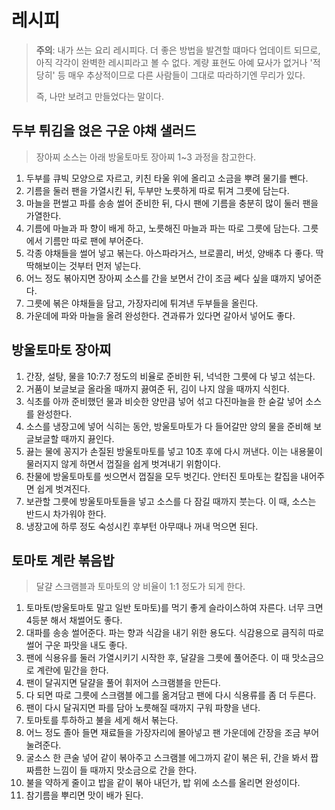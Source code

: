 # 레시피

> **주의**: 내가 쓰는 요리 레시피다. 더 좋은 방법을 발견할 떄마다 업데이트 되므로, 아직 각각이 완벽한 레시피라고 볼 수 없다.
> 계량 표현도 아예 묘사가 없거나 '적당히' 등 매우 추상적이므로 다른 사람들이 그대로 따라하기엔 무리가 있다.
>
> 즉, 나만 보려고 만들었다는 말이다.

## 두부 튀김을 얹은 구운 야채 샐러드

> 장아찌 소스는 아래 방울토마토 장아찌 1~3 과정을 참고한다.

1. 두부를 큐빅 모양으로 자르고, 키친 타울 위에 올리고 소금을 뿌려 물기를 뺀다.
2. 기름을 둘러 팬을 가열시킨 뒤, 두부만 노릇하게 따로 튀겨 그릇에 담는다.
3. 마늘을 편썰고 파를 송송 썰어 준비한 뒤, 다시 팬에 기름을 충분히 많이 둘러 팬을 가열한다.
4. 기름에 마늘과 파 향이 배게 하고, 노릇해진 마늘과 파는 따로 그릇에 담는다. 그릇에서 기름만 따로 팬에 부어준다.
5. 각종 야채들을 썰어 넣고 볶는다. 아스파라거스, 브로콜리, 버섯, 양배추 다 좋다. 딱딱해보이는 것부터 먼저 넣는다.
6. 어느 정도 볶아지면 장아찌 소스를 간을 보면서 간이 조금 쎄다 싶을 떄까지 넣어준다.
7. 그릇에 볶은 야채들을 담고, 가장자리에 튀겨낸 두부들을 올린다.
8. 가운데에 파와 마늘을 올려 완성한다. 견과류가 있다면 갈아서 넣어도 좋다.

## 방울토마토 장아찌

1. 간장, 설탕, 물을 10:7:7 정도의 비율로 준비한 뒤, 넉넉한 그릇에 다 넣고 섞는다.
2. 거품이 보글보글 올라올 때까지 끓여준 뒤, 김이 나지 않을 때까지 식힌다.
3. 식초를 아까 준비했던 물과 비슷한 양만큼 넣어 섞고 다진마늘을 한 숟갈 넣어 소스를 완성한다.
4. 소스를 냉장고에 넣어 식히는 동안, 방울토마토가 다 들어갈만 양의 물을 준비해 보글보글할 때까지 끓인다.
5. 끓는 물에 꽁지가 손질된 방울토마토를 넣고 10초 후에 다시 꺼낸다. 이는 내용물이 물러지지 않게 하면서 껍질을 쉽게 벗겨내기 위함이다.
6. 찬물에 방울토마토를 씻으면서 껍질을 모두 벗긴다. 안터진 토마토는 칼집을 내어주면 쉽게 벗겨진다.
7. 보관할 그릇에 방울토마토들을 넣고 소스를 다 잠길 때까지 붓는다. 이 때, 소스는 반드시 차가워야 한다.
8. 냉장고에 하루 정도 숙성시킨 후부턴 아무때나 꺼내 먹으면 된다.

## 토마토 계란 볶음밥

> 달걀 스크램블과 토마토의 양 비율이 1:1 정도가 되게 한다.

1. 토마토(방울토마토 말고 일반 토마토)를 먹기 좋게 슬라이스하여 자른다. 너무 크면 4등분 해서 채썰어도 좋다.
2. 대파를 송송 썰어준다. 파는 향과 식감을 내기 위한 용도다. 식감용으로 큼직히 따로 썰어 구운 파맛을 내도 좋다.
3. 팬에 식용유를 둘러 가열시키기 시작한 후, 달걀을 그릇에 풀어준다. 이 때 맛소금으로 계란에 밑간을 한다.
4. 팬이 달궈지면 달걀을 풀어 휘저어 스크램블을 만든다.
5. 다 되면 따로 그릇에 스크램블 에그를 옮겨담고 팬에 다시 식용류를 좀 더 두른다.
6. 팬이 다시 달궈지면 파를 담아 노릇해질 때까지 구워 파향을 낸다.
7. 토마토를 투하하고 불을 세게 해서 볶는다.
8. 어느 정도 졸아 들면 재료들을 가장자리에 몰아넣고 팬 가운데에 간장을 조금 부어 눌려준다.
9. 굴소스 한 큰술 넣어 같이 볶아주고 스크램블 에그까지 같이 볶은 뒤, 간을 봐서 짭짜름한 느낌이 들 때까지 맛소금으로 간을 한다.
10. 불을 약하게 줄이고 밥을 같이 볶아 내던가, 밥 위에 소스를 올리면 완성이다. 
11. 참기름을 뿌리면 맛이 배가 된다.

